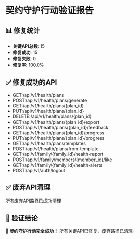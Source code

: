 # 契约守护行动验证报告

## 📊 修复统计
- **关键API总数**: 15
- **修复成功**: 15
- **修复失败**: 0
- **修复率**: 100.0%

## ✅ 修复成功的API
- GET:/api/v1/health/plans
- POST:/api/v1/health/plans/generate
- GET:/api/v1/health/plans/{plan_id}
- PUT:/api/v1/health/plans/{plan_id}
- DELETE:/api/v1/health/plans/{plan_id}
- GET:/api/v1/health/plans/{plan_id}/export
- POST:/api/v1/health/plans/{plan_id}/feedback
- GET:/api/v1/health/plans/{plan_id}/progress
- PUT:/api/v1/health/plans/{plan_id}/progress
- GET:/api/v1/health/plans/templates
- POST:/api/v1/health/plans/from-template
- GET:/api/v1/family/{family_id}/health-report
- POST:/api/v1/family/members/{member_id}/like
- GET:/api/v1/family/{family_id}/health-alerts
- POST:/api/v1/auth/logout

## ✅ 废弃API清理
所有废弃API路径已成功清理

## 🎯 验证结论
🎉 **契约守护行动完全成功！** 所有关键API已修复，废弃路径已清理。
